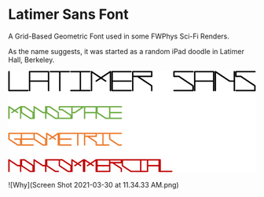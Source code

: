 # Latimer Sans Font
 A Grid-Based Geometric Font used in some FWPhys Sci-Fi Renders. 
 
 As the name suggests, it was started as a random iPad doodle in Latimer Hall, Berkeley.

![Preview](LS.png)

![Why](Screen Shot 2021-03-30 at 11.34.33 AM.png)
